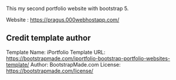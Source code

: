 This my second portfolio website with bootstrap 5.

Website : https://pragus.000webhostapp.com/


## Credit template author
Template Name: iPortfolio
Template URL: https://bootstrapmade.com/iportfolio-bootstrap-portfolio-websites-template/
Author: BootstrapMade.com
License: https://bootstrapmade.com/license/
